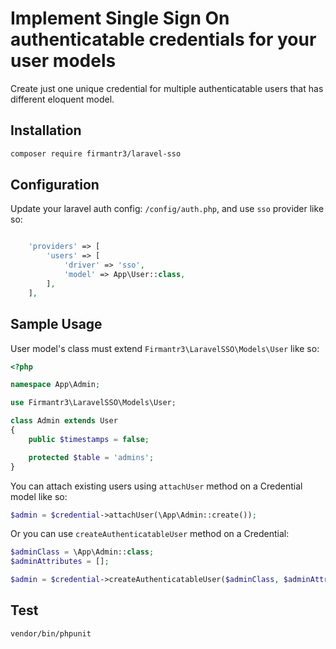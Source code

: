 # Implement Single Sign On authenticatable credentials for your user models

Create just one unique credential for multiple authenticatable users
that has different eloquent model.

## Installation

```bash
composer require firmantr3/laravel-sso
```

## Configuration

Update your laravel auth config: `/config/auth.php`, and use `sso` provider like so:

```php

    'providers' => [
        'users' => [
            'driver' => 'sso',
            'model' => App\User::class,
        ],
    ],

```

## Sample Usage

User model's class must extend `Firmantr3\LaravelSSO\Models\User` like so:

```php
<?php

namespace App\Admin;

use Firmantr3\LaravelSSO\Models\User;

class Admin extends User
{
    public $timestamps = false;

    protected $table = 'admins';
}

```

You can attach existing users using `attachUser` method on a Credential model like so:

```php
$admin = $credential->attachUser(\App\Admin::create());
```

Or you can use `createAuthenticatableUser` method on a Credential:

```php
$adminClass = \App\Admin::class;
$adminAttributes = [];

$admin = $credential->createAuthenticatableUser($adminClass, $adminAttributes);
```

## Test

```bash
vendor/bin/phpunit
```
